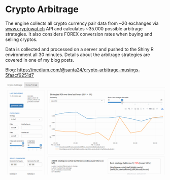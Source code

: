 # Crypto Arbitrage

The engine collects all crypto currency pair data from ~20 exchanges via www.cryptowat.ch API and calculates ~35.000 possible arbitrage strategies. It also considers FOREX conversion rates when buying and selling cryptos.

Data is collected and processed on a server and pushed to the Shiny R environment all 30 minutes. Details about the arbitrage strategies are covered in one of my blog posts.

Blog: https://medium.com/@santa24/crypto-arbitrage-musings-5faacf9251d7

![alt text](demo.gif)
